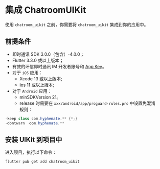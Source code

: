 # 集成 ChatroomUIKit

<Toc />

使用 `chatroom_uikit` 之前，你需要将 `chatroom_uikit` 集成到你的应用中。

## 前提条件

- 即时通讯 SDK 3.0.0（包含）-4.0.0；
- Flutter 3.3.0 或以上版本；
- 有效的环信即时通讯 IM 开发者账号和 [App Key](/product/enable_and_configure_IM.html#获取环信即时通讯-im-的信息)。
- 对于 `iOS` 应用：
  - Xcode 13 或以上版本;
  - ios 11 或以上版本;
- 对于 `Android` 应用：
  - minSDKVersion 21。
  - release 时需要在 `xxx/android/app/proguard-rules.pro` 中设置免混淆规则：

```Java
-keep class com.hyphenate.** {*;}
-dontwarn  com.hyphenate.**
```

## 安装 UIKit 到项目中

进入项目，执行以下命令：

```sh
flutter pub get add chatroom_uikit
```

